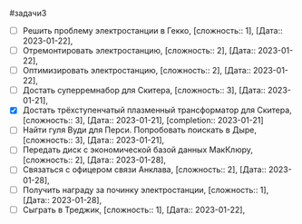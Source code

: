 #задачи3 

- [ ] Решить проблему электростанции в Гекко, [сложность:: 1], [Дата:: 2023-01-22],
- [ ] Отремонтировать электростанцию, [сложность:: 2], [Дата:: 2023-01-22],
- [ ] Оптимизировать электростанцию, [сложность:: 2], [Дата:: 2023-01-22],
- [ ] Достать суперремнабор для Скитера, [сложность:: 3], [Дата:: 2023-01-21],
- [x] Достать трёхступенчатый плазменный трансформатор для Скитера, [сложность:: 3], [Дата:: 2023-01-21], [completion:: 2023-01-21]
- [ ] Найти гуля Вуди для Перси. Попробовать поискать в Дыре, [сложность:: 3], [Дата:: 2023-01-21],
- [ ] Передать диск с экономической базой данных МакКлюру, [сложность:: 2], [Дата:: 2023-01-28],
- [ ] Связаться с офицером связи Анклава, [сложность:: 2], [Дата:: 2023-01-28],
- [ ] Получить награду за починку электростанции, [сложность:: 1], [Дата:: 2023-01-28],
- [ ] Сыграть в Треджик, [сложность:: 1], [Дата:: 2023-01-22],